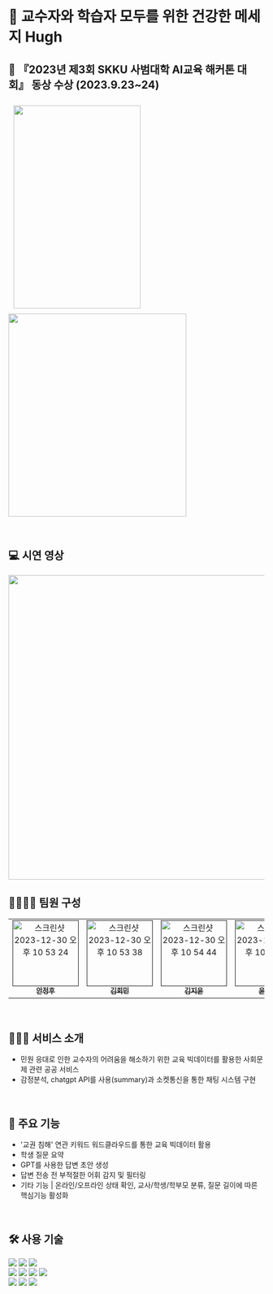 # 📨 교수자와 학습자 모두를 위한 건강한 메세지 Hugh

## 🥉 『2023년 제3회 SKKU 사범대학 AI교육 해커톤 대회』 동상 수상 (2023.9.23~24)

<p>
  <img width="250" height="400" style="margin: 10px;"  src="https://github.com/hughtamo/.github/assets/101869611/e7b955d2-096e-42ea-9133-06829f570ee3">
  <img width="350" height="400"  src="https://github.com/hughtamo/.github/assets/101869611/2dde4b6a-34d4-42be-b9a3-bde043568c78">
</p>
<br>

## 💻 시연 영상
<img width="600" src="https://github.com/hughtamo/Hugh/assets/106982330/c456bd4a-5eb6-4ba6-afea-f9207517c6f3">

## 👩‍👩‍👧‍👦 팀원 구성
<table>
  <tbody>
    <tr>
      <td align="center"><a href=""><img width="130px" alt="스크린샷 2023-12-30 오후 10 53 24" src="https://github.com/hughtamo/.github/assets/101869611/fd3c9e06-85ae-4e49-abb9-a825f5d772a6"><br /><sub><b>안정후</b></sub></a><br /></td>
      <td align="center"><a href=""><img width="130px" alt="스크린샷 2023-12-30 오후 10 53 38" src="https://github.com/hughtamo/.github/assets/101869611/b0b588ae-6a8d-43d1-87e6-116ecf75c267"><br /><sub><b>김회민</b></sub></a><br /></td>
      <td align="center"><a href=""><img width="130px" alt="스크린샷 2023-12-30 오후 10 54 44" src="https://github.com/hughtamo/.github/assets/101869611/e1fe12c7-7278-409d-a3f6-2f2cd2efa560">
<br /><sub><b>김지윤</b></sub></a><br /></td>
      <td align="center"><a href=""><img width="130px" alt="스크린샷 2023-12-30 오후 10 55 29" src="https://github.com/hughtamo/.github/assets/101869611/8c5873a1-c44e-4112-a098-26d6394e0c84">
<br /><sub><b>윤상진</b></sub></a><br /></td>
    </tr>
  </tbody>
</table>
<br>

## 🧑🏻‍💻 서비스 소개
- 민원 응대로 인한 교수자의 어려움을 해소하기 위한 교육 빅데이터를 활용한 사회문제 관련 공공 서비스
- 감정분석, chatgpt API를 사용(summary)과 소켓통신을 통한 채팅 시스템 구현
<br>

## 🔎 주요 기능
- '교권 침해' 연관 키워드 워드클라우드를 통한 교육 빅데이터 활용
- 학생 질문 요약
- GPT를 사용한 답변 초안 생성
- 답변 전송 전 부적절한 어휘 감지 및 필터링
- 기타 기능 | 온라인/오프라인 상태 확인, 교사/학생/학부모 분류, 질문 길이에 따른 핵심기능 활성화
<br>

## 🛠️ 사용 기술
<div>
<img src="https://img.shields.io/badge/html5-E34F26?style=for-the-badge&logo=html5&logoColor=white"> 
<img src="https://img.shields.io/badge/css-1572B6?style=for-the-badge&logo=css3&logoColor=white"> 
<img src="https://img.shields.io/badge/javascript-F7DF1E?style=for-the-badge&logo=javascript&logoColor=black"> 
<br>
  
<img src="https://img.shields.io/badge/react-61DAFB?style=for-the-badge&logo=react&logoColor=black"> 
<img src="https://img.shields.io/badge/node.js-339933?style=for-the-badge&logo=Node.js&logoColor=white">
<img src="https://img.shields.io/badge/express-000000?style=for-the-badge&logo=express&logoColor=white">
<img src="https://img.shields.io/badge/mongoDB-47A248?style=for-the-badge&logo=MongoDB&logoColor=white">

<br>
<img src="https://img.shields.io/badge/github-181717?style=for-the-badge&logo=github&logoColor=white">
<img src="https://img.shields.io/badge/git-F05032?style=for-the-badge&logo=git&logoColor=white">
<img src="https://img.shields.io/badge/chatGPT-74aa9c?style=for-the-badge&logo=openai&logoColor=white"/>

</div>
